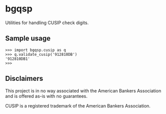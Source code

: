 # bgqsp
Utilities for handling CUSIP check digits. 


## Sample usage

```
>>> import bgqsp.cusip as q
>>> q.validate_cusip('912810DB')
'912810DB1'
>>>
```

## Disclaimers

This project is in no way associated with the American Bankers Association
and is offered as-is with no guarantees.

CUSIP is a registered trademark of the American Bankers Association. 

